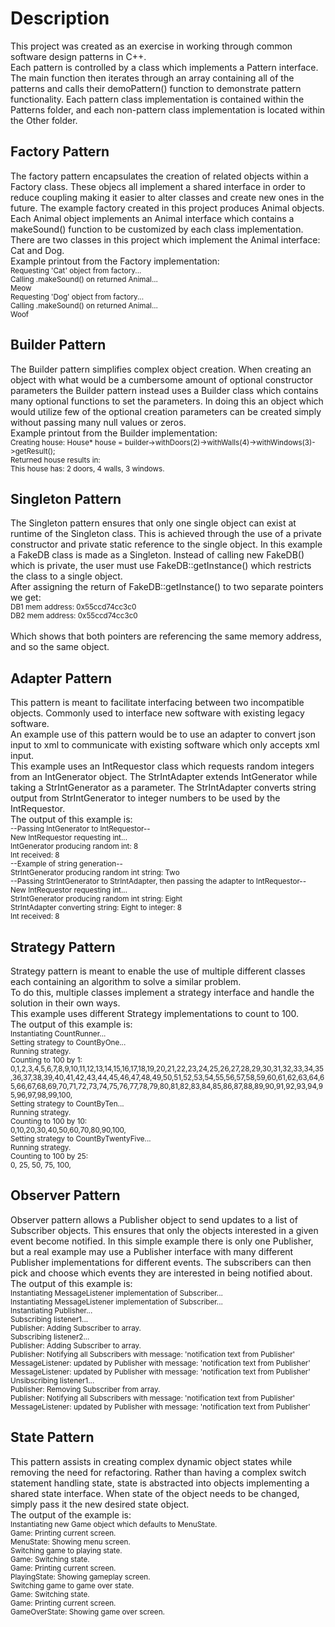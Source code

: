 # Description
This project was created as an exercise in working through common software design patterns in C++.  
Each pattern is controlled by a class which implements a Pattern interface. The main function then iterates through an array containing all of the patterns and calls their demoPattern() function to demonstrate pattern functionality.
Each pattern class implementation is contained within the Patterns folder, and each non-pattern class implementation is located within the Other folder.

## Factory Pattern
The factory pattern encapsulates the creation of related objects within a Factory class. These objecs all implement a shared interface in order to reduce coupling making it easier to alter classes and create new ones in the future.
The example factory created in this project produces Animal objects. Each Animal object implements an Animal interface which contains a makeSound() function to be customized by each class implementation.
There are two classes in this project which implement the Animal interface: Cat and Dog.  
Example printout from the Factory implementation:  
<sub>
Requesting 'Cat' object from factory...  
Calling .makeSound() on returned Animal...  
Meow  
Requesting 'Dog' object from factory...  
Calling .makeSound() on returned Animal...  
Woof  
</sub>

## Builder Pattern
The Builder pattern simplifies complex object creation. When creating an object with what would be a cumbersome amount of optional constructor parameters the Builder pattern instead uses a Builder class which contains many optional functions to set the parameters. In doing this an object which would utilize few of the optional creation parameters can be created simply without passing many null values or zeros.  
Example printout from the Builder implementation:  
<sub>
Creating house: House* house = builder->withDoors(2)->withWalls(4)->withWindows(3)->getResult();  
Returned house results in:   
This house has: 2 doors, 4 walls, 3 windows.  
</sub>

## Singleton Pattern
The Singleton pattern ensures that only one single object can exist at runtime of the Singleton class. This is achieved through the use of a private constructor and private static reference to the single object. In this example a FakeDB class is made as a Singleton. Instead of calling new FakeDB() which is private, the user must use FakeDB::getInstance() which restricts the class to a single object.  
After assigning the return of FakeDB::getInstance() to two separate pointers we get:  
<sub>
DB1 mem address: 0x55ccd74cc3c0  
DB2 mem address: 0x55ccd74cc3c0  
</sub>  
Which shows that both pointers are referencing the same memory address, and so the same object.  

## Adapter Pattern
This pattern is meant to facilitate interfacing between two incompatible objects. Commonly used to interface new software with existing legacy software.  
An example use of this pattern would be to use an adapter to convert json input to xml to communicate with existing software which only accepts xml input.  
This example uses an IntRequestor class which requests random integers from an IntGenerator object. The StrIntAdapter extends IntGenerator while taking a StrIntGenerator as a parameter. The StrIntAdapter converts string output from StrIntGenerator to integer numbers to be used by the IntRequestor.  
The output of this example is:  
<sub>
--Passing IntGenerator to IntRequestor--  
New IntRequestor requesting int...  
IntGenerator producing random int: 8  
Int received: 8  
--Example of string generation--  
StrIntGenerator producing random int string: Two  
--Passing StrIntGenerator to StrIntAdapter, then passing the adapter to IntRequestor--  
New IntRequestor requesting int...  
StrIntGenerator producing random int string: Eight  
StrIntAdapter converting string: Eight to integer: 8  
Int received: 8  
</sub>

## Strategy Pattern
Strategy pattern is meant to enable the use of multiple different classes each containing an algorithm to solve a similar problem.  
To do this, multiple classes implement a strategy interface and handle the solution in their own ways.  
This example uses different Strategy implementations to count to 100.  
The output of this example is:  
<sub>
Instantiating CountRunner...  
Setting strategy to CountByOne...  
Running strategy.  
Counting to 100 by 1:  
0,1,2,3,4,5,6,7,8,9,10,11,12,13,14,15,16,17,18,19,20,21,22,23,24,25,26,27,28,29,30,31,32,33,34,35,36,37,38,39,40,41,42,43,44,45,46,47,48,49,50,51,52,53,54,55,56,57,58,59,60,61,62,63,64,65,66,67,68,69,70,71,72,73,74,75,76,77,78,79,80,81,82,83,84,85,86,87,88,89,90,91,92,93,94,95,96,97,98,99,100,  
Setting strategy to CountByTen...  
Running strategy.  
Counting to 100 by 10:  
0,10,20,30,40,50,60,70,80,90,100,  
Setting strategy to CountByTwentyFive...  
Running strategy.  
Counting to 100 by 25:  
0, 25, 50, 75, 100,  
</sub>

## Observer Pattern
Observer pattern allows a Publisher object to send updates to a list of Subscriber objects. This ensures that only the objects interested in a given event become notified. In this simple example there is only one Publisher, but a real example may use a Publisher interface with many different Publisher implementations for different events. The subscribers can then pick and choose which events they are interested in being notified about.  
The output of this example is:  
<sub>
Instantiating MessageListener implementation of Subscriber...  
Instantiating MessageListener implementation of Subscriber...  
Instantiating Publisher...  
Subscribing listener1...  
Publisher: Adding Subscriber to array.  
Subscribing listener2...  
Publisher: Adding Subscriber to array.  
Publisher: Notifying all Subscribers with message: 'notification text from Publisher'  
MessageListener: updated by Publisher with message: 'notification text from Publisher'  
MessageListener: updated by Publisher with message: 'notification text from Publisher'  
Unsibscribing listener1...  
Publisher: Removing Subscriber from array.  
Publisher: Notifying all Subscribers with message: 'notification text from Publisher'  
MessageListener: updated by Publisher with message: 'notification text from Publisher'  
</sub>

## State Pattern
This pattern assists in creating complex dynamic object states while removing the need for refactoring. Rather than having a complex switch statement handling state, state is abstracted into objects implementing a shared state interface. When state of the object needs to be changed, simply pass it the new desired state object.  
The output of the example is:  
<sub>
Instantiating new Game object which defaults to MenuState.  
Game: Printing current screen.  
MenuState: Showing menu screen.  
Switching game to playing state.  
Game: Switching state.  
Game: Printing current screen.  
PlayingState: Showing gameplay screen.  
Switching game to game over state.  
Game: Switching state.  
Game: Printing current screen.  
GameOverState: Showing game over screen.  
</sub>
